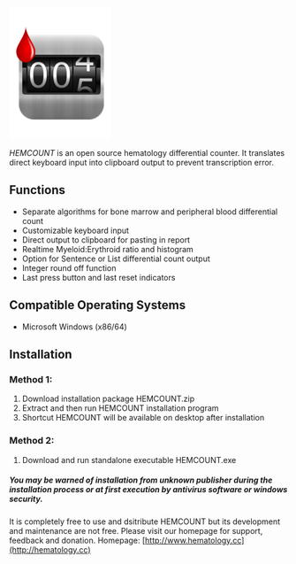 ![alt text](https://raw.githubusercontent.com/nelsonchanhk/HEMCOUNT/master/HEMCOUNT_ICON.png)

*HEMCOUNT* is an open source hematology differential counter. It translates direct keyboard input into clipboard output to prevent transcription error.

## Functions
* Separate algorithms for bone marrow and peripheral blood differential count
* Customizable keyboard input
* Direct output to clipboard for pasting in report
* Realtime Myeloid:Erythroid ratio and histogram
* Option for Sentence or List differential count output
* Integer round off function
* Last press button and last reset indicators

## Compatible Operating Systems
* Microsoft Windows (x86/64)

## Installation
### Method 1:
1. Download installation package HEMCOUNT.zip
2. Extract and then run HEMCOUNT installation program
3. Shortcut HEMCOUNT will be available on desktop after installation

### Method 2:
1. Download and run standalone executable HEMCOUNT.exe

##### **You may be warned of installation from unknown publisher during the installation process or at first execution by antivirus software or windows security.**

It is completely free to use and dsitribute HEMCOUNT but its development and maintenance are not free. Please visit our homepage for support, feedback and donation.
Homepage: [http://www.hematology.cc](http://hematology.cc)
